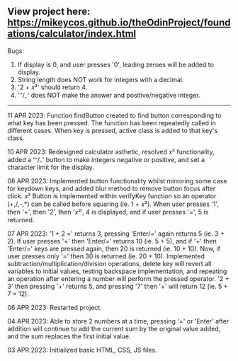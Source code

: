 View project here: <https://mikeycos.github.io/theOdinProject/foundations/calculator/index.html>
---
Bugs:  
1. If display is 0, and user presses '0', leading zeroes will be added to display.  
2. String length does NOT work for integers with a decimal.  
3. '2 + 𝑥²' should return 4.  
4. '⁺/₋' does NOT make the answer and positive/negative integer.  
---
11 APR 2023: Function findButton created to find button corresponding to what key has been pressed. The function has been repeatedly called in different cases. When key is pressed, active class is added to that key's class.  

10 APR 2023: Redesigned calculator asthetic, resolved 𝑥² functionality, added a '⁺/₋' button to make integers negative or positive, and set a character limit for the display.  
  
08 APR 2023: Implemented button functionality whilst mirroring some case for keydown keys, and added blur method to remove button focus after click. 𝑥² Button is implemented within verifyKey function so an operator (+,/,-,*) can be called before squaring (ie. 1 + 𝑥²). When user presses '1', then '+', then '2', then '𝑥²', 4 is displayed, and if user presses '=', 5 is returned.
  
07 APR 2023: '1 + 2 =' returns 3, pressing 'Enter/=' again returns 5 (ie. 3 + 2). If user presses '+' then 'Enter/=' returns 10 (ie. 5 + 5), and if '+' then 'Enter/=' keys are pressed again, then 20 is returned (ie. 10 + 10). Now, if user presses only '=' then 30 is returned (ie. 20 + 10). Implemented subtraction/multiplication/division operations, delete key will revert all variables to initial values, testing backspace implementation, and repeating an operation after entering a number will perform the pressed operator. '2 + 3' then pressing '+' returns 5, and pressing '7' then '+' will return 12 (ie. 5 + 7 = 12).
  
06 APR 2023: Restarted project.
  
04 APR 2023: Able to store 2 numbers at a time, pressing '=' or 'Enter' after addition will continue to add the current sum by the original value added, and the sum replaces the first initial value.
  
03 APR 2023: Initialized basic HTML, CSS, JS files.  